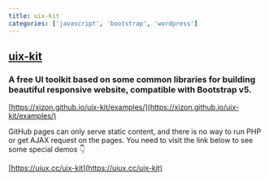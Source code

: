 ```yaml
---
title: uix-kit
categories: ['javascript', 'bootstrap', 'wordpress']
---
```

## [uix-kit](https://github.com/xizon/uix-kit)

### A free UI toolkit based on some common libraries for building beautiful responsive website, compatible with Bootstrap v5.


[https://xizon.github.io/uix-kit/examples/](https://xizon.github.io/uix-kit/examples/)

GitHub pages can only serve static content, and there is no way to run PHP or get AJAX request on the pages. You need to visit the link below to see some special demos &#128071;

[https://uiux.cc/uix-kit](https://uiux.cc/uix-kit) 


